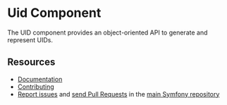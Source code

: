 Uid Component
=============

The UID component provides an object-oriented API to generate and represent UIDs.

Resources
---------

  * [Documentation](https://symfony.com/doc/current/components/uid.html)
  * [Contributing](https://symfony.com/doc/current/contributing/index.html)
  * [Report issues](https://github.com/symfony/symfony/issues) and
    [send Pull Requests](https://github.com/symfony/symfony/pulls)
    in the [main Symfony repository](https://github.com/symfony/symfony)
